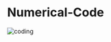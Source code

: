 # Numerical-Code
![coding](https://user-images.githubusercontent.com/62868878/120429487-154e6480-c393-11eb-830f-f1a0f582efbb.gif)

